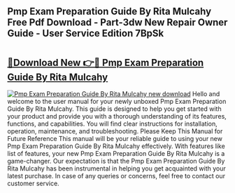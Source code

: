 ## Pmp Exam Preparation Guide By Rita Mulcahy Free Pdf Download - Part-3dw New Repair Owner Guide - User Service Edition 7BpSk

# <h2><a href="http://bc61980.oget.top/?id=Pmp+Exam+Preparation+Guide+By+Rita+Mulcahy">🔗Download New 👉🔴 Pmp Exam Preparation Guide By Rita Mulcahy</a></h2>

[![Pmp Exam Preparation Guide By Rita Mulcahy new download](https://i.imgur.com/5g1atiW.png)](http://bc61980.oget.top/?id=Pmp+Exam+Preparation+Guide+By+Rita+Mulcahy)
Hello and welcome to the user manual for your newly unboxed Pmp Exam Preparation Guide By Rita Mulcahy. This guide is designed to help you get started with your product and provide you with a thorough understanding of its features, functions, and capabilities. You will find clear instructions for installation, operation, maintenance, and troubleshooting. Please Keep This Manual for Future Reference This manual will be your reliable guide to using your new Pmp Exam Preparation Guide By Rita Mulcahy effectively. With features like list of features, your new Pmp Exam Preparation Guide By Rita Mulcahy is a game-changer. Our expectation is that the Pmp Exam Preparation Guide By Rita Mulcahy has been instrumental in helping you get acquainted with your latest purchase. In case of any queries or concerns, feel free to contact our customer service.
